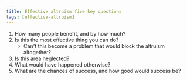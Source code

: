 ```yaml
---
title: Effective altruism five key questions
tags: [effective-altruism]
---
```


1. How many people benefit, and by how much?
2. Is this the most effective thing you can do?
	- Can't this become a problem that would block the altruism altogether?
3. Is this area neglected?
4. What would have happened otherwise?
5. What are the chances of success, and how good would success be?